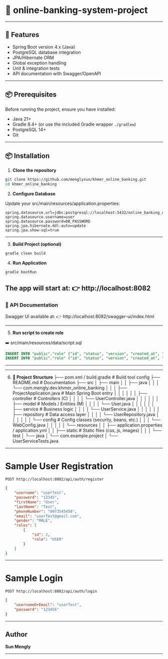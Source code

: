 # 💸 online-banking-system-project

---

## 🚀 Features
- Spring Boot version 4.x (Java)
- PostgreSQL database integration
- JPA/Hibernate ORM
- Global exception handling
- Unit & integration tests
- API documentation with Swagger/OpenAPI

---

## 📦 Prerequisites
Before running the project, ensure you have installed:
- Java 21+
- Gradle 8.4+ (or use the included Gradle wrapper `./gradlew`)
- PostgreSQL 14+
- Git

---

## 📦 Installation

1. **Clone the repository**

```bash
git clone https://github.com/menglysun/khmer_online_banking.git
cd khmer_online_banking
```

2. **Configure Database**

Update your src/main/resources/application.properties:

```properties
spring.datasource.url=jdbc:postgresql://localhost:5432/online_banking_db
spring.datasource.username=user
spring.datasource.password=DB_PASSWORD
spring.jpa.hibernate.ddl-auto=update
spring.jpa.show-sql=true
```
---

3. **Build Project (optional)**

```bash
gradle clean build
```

4. **Run Application**

```bash
gradle bootRun
```

The app will start at: 👉 http://localhost:8082
----

### 📖 API Documentation
Swagger UI available at: 👉 http://localhost:8082/swagger-ui/index.html

---

5. **Run script to create role**

➡️ src/main/resources/data/script.sql

```sql
INSERT INTO "public"."role" ("id", "status", "version", "created_at", "updated_at", "name", "role") VALUES (1, 't', 0, null, null, 'Admin', 'ADMIN');
INSERT INTO "public"."role" ("id", "status", "version", "created_at", "updated_at", "name", "role") VALUES (2, 't', 0, null, null, 'User', 'USER');
```

----

---
6. **📂 Project Structure**
├── pom.xml / build.gradle # Build tool config
├── README.md # Documentation
├── src
│ ├── main
│ │ ├── java
│ │ │ └── com.mengly.dev.khmer_online_banking
│ │ │ ├── ProjectApplication.java # Main Spring Boot entry
│ │ │
│ │ │ ├── controller # Controllers (C)
│ │ │ │ └── UserController.java
│ │ │
│ │ │ ├── model # Models / Entities (M)
│ │ │ │ └── User.java
│ │ │
│ │ │ ├── service # Business logic
│ │ │ │ └── UserService.java
│ │ │
│ │ │ ├── repository # Data access layer
│ │ │ │ └── UserRepository.java
│ │ │
│ │ │ └── config # Config classes (security, beans, etc.)
│ │ │ └── WebConfig.java
│ │ │
│ │ └── resources
│ │ ├── application.properties / application.yml
│ │ ├── static # Static files (css, js, images)
│ │
│ └── test
│ └── java
│ └── com.example.project
│ └── UserServiceTests.java
---

# Sample User Registration

```
POST http://localhost:8082/api/auth/register
```

```json
{
    "username": "userTest",
    "password": "12345",
    "firstName": "User",
    "lastName": "Test",
    "phoneNumber": "0973545458",
    "email": "userTest@gmail.com",
    "gender": "MALE",
    "roles": [
        {
            "id": 2,
            "role": "USER"
        }
    ]
}
```

---

# Sample Login

```
POST http://localhost:8082/api/auth/login
```
```json
{
    "usernameOrEmail": "userTest",
    "password": "123456"
}
```

---

## Author

**Sun Mengly**

---
